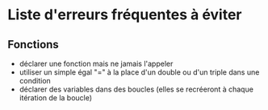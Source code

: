 # Liste d'erreurs fréquentes à éviter

## Fonctions

- déclarer une fonction mais ne jamais l'appeler
- utiliser un simple égal "=" à la place d'un double ou d'un triple dans une condition
- déclarer des variables dans des boucles (elles se recréeront à chaque itération de la boucle)